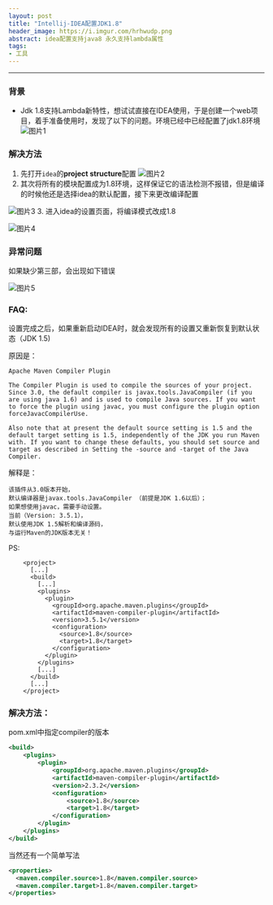 ```yaml
---
layout: post
title: "Intellij-IDEA配置JDK1.8"
header_image: https://i.imgur.com/hrhwudp.png
abstract: idea配置支持java8 永久支持lambda属性
tags:
- 工具
---
```


---

### 背景
- Jdk 1.8支持Lambda新特性，想试试直接在IDEA使用，于是创建一个web项目，着手准备使用时，发现了以下的问题。环境已经中已经配置了jdk1.8环境
![图片1](http://upload-images.jianshu.io/upload_images/11162615-ba9c530d786125b0?imageMogr2/auto-orient/strip%7CimageView2/2/w/1240)

### 解决方法
1. 先打开`idea`的**project structure**配置
![图片2](http://upload-images.jianshu.io/upload_images/11162615-5a4b1f4b3c98bf98?imageMogr2/auto-orient/strip%7CimageView2/2/w/1240)
2. 其次将所有的模块配置成为1.8环境，这样保证它的语法检测不报错，但是编译的时候他还是选择idea的默认配置，接下来更改编译配置

![图片3](http://upload-images.jianshu.io/upload_images/11162615-e84647558e36ec8a?imageMogr2/auto-orient/strip%7CimageView2/2/w/1240)
3. 进入idea的设置页面，将编译模式改成1.8

![图片4](http://upload-images.jianshu.io/upload_images/11162615-fe0e255fc1dc84b8?imageMogr2/auto-orient/strip%7CimageView2/2/w/1240)

### 异常问题
如果缺少第三部，会出现如下错误

![图片5](http://upload-images.jianshu.io/upload_images/11162615-e29962b1fd65bad2?imageMogr2/auto-orient/strip%7CimageView2/2/w/1240)

### FAQ:
设置完成之后，如果重新启动IDEA时，就会发现所有的设置又重新恢复到默认状态（JDK 1.5)

原因是：
```text
Apache Maven Compiler Plugin

The Compiler Plugin is used to compile the sources of your project. Since 3.0, the default compiler is javax.tools.JavaCompiler (if you are using java 1.6) and is used to compile Java sources. If you want to force the plugin using javac, you must configure the plugin option forceJavacCompilerUse.

Also note that at present the default source setting is 1.5 and the default target setting is 1.5, independently of the JDK you run Maven with. If you want to change these defaults, you should set source and target as described in Setting the -source and -target of the Java Compiler.
```
解释是：
```text
该插件从3.0版本开始，
默认编译器是javax.tools.JavaCompiler （前提是JDK 1.6以后）；
如果想使用javac，需要手动设置。
当前（Version: 3.5.1），
默认使用JDK 1.5解析和编译源码，
与运行Maven的JDK版本无关！
```

PS:
```text
    <project>
      [...]
      <build>
        [...]
        <plugins>
          <plugin>
            <groupId>org.apache.maven.plugins</groupId>
            <artifactId>maven-compiler-plugin</artifactId>
            <version>3.5.1</version>
            <configuration>
              <source>1.8</source>
              <target>1.8</target>
            </configuration>
          </plugin>
        </plugins>
        [...]
      </build>
      [...]
    </project>
```
### 解决方法：
pom.xml中指定compiler的版本
```xml
<build>
    <plugins>
        <plugin>
            <groupId>org.apache.maven.plugins</groupId>
            <artifactId>maven-compiler-plugin</artifactId>
            <version>2.3.2</version>
            <configuration>
                <source>1.8</source>
                <target>1.8</target>
            </configuration>
        </plugin>
    </plugins>
</build>
```
当然还有一个简单写法
```xml
<properties>
  <maven.compiler.source>1.8</maven.compiler.source>
  <maven.compiler.target>1.8</maven.compiler.target>
</properties>
```